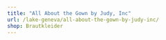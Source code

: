 ```yaml
---
title: "All About the Gown by Judy, Inc"
url: /lake-geneva/all-about-the-gown-by-judy-inc/
shop: Brautkleider
---
```


